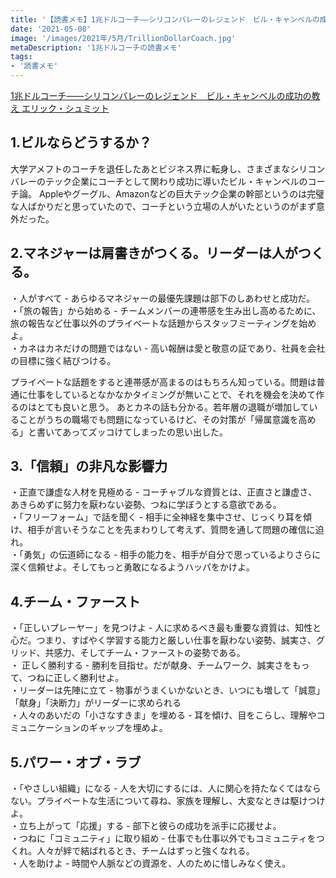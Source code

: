 ```yaml
---
title: '【読書メモ】1兆ドルコーチ――シリコンバレーのレジェンド　ビル・キャンベルの成功の教え '
date: '2021-05-08'
image: '/images/2021年/5月/TrillionDollarCoach.jpg'
metaDescription: '1兆ドルコーチの読書メモ'
tags: 
- '読書メモ'
---
```


[1兆ドルコーチ――シリコンバレーのレジェンド　ビル・キャンベルの成功の教え   エリック・シュミット](https://www.amazon.co.jp/dp/B07ZCY5BXF/ref=cm_sw_r_tw_dp_C6XK625P502M33BCDMYN)

## 1.ビルならどうするか？

大学アメフトのコーチを退任したあとビジネス界に転身し、さまざまなシリコンバレーのテック企業にコーチとして関わり成功に導いたビル・キャンベルのコーチ論。
Appleやグーグル、Amazonなどの巨大テック企業の幹部というのは完璧な人ばかりだと思っていたので、コーチという立場の人がいたというのがまず意外だった。

## 2.マネジャーは肩書きがつくる。リーダーは人がつくる。
・人がすべて - あらゆるマネジャーの最優先課題は部下のしあわせと成功だ。<br/>
・「旅の報告」から始める - チームメンバーの連帯感を生み出し高めるために、旅の報告など仕事以外のプライベートな話題からスタッフミーティングを始めよ。<br/>
・カネはカネだけの問題ではない - 高い報酬は愛と敬意の証であり、社員を会社の目標に強く結びつける。<br/>

プライベートな話題をすると連帯感が高まるのはもちろん知っている。問題は普通に仕事をしているとなかなかタイミングが無いことで、それを機会を決めて作るのはとても良いと思う。
あとカネの話も分かる。若年層の退職が増加していることがうちの職場でも問題になっているけど、その対策が「帰属意識を高める」と書いてあってズッコけてしまったの思い出した。

## 3.「信頼」の非凡な影響力
・正直で謙虚な人材を見極める - コーチャブルな資質とは、正直さと謙虚さ、あきらめずに努力を厭わない姿勢、つねに学ぼうとする意欲である。<br/>
・「フリーフォーム」で話を聞く - 相手に全神経を集中させ、じっくり耳を傾け、相手が言いそうなことを先まわりして考えず、質問を通して問題の確信に迫れ。<br/>
・「勇気」の伝道師になる - 相手の能力を、相手が自分で思っているよりさらに深く信頼せよ。そしてもっと勇敢になるようハッパをかけよ。<br/>


## 4.チーム・ファースト
・「正しいプレーヤー」を見つけよ - 人に求めるべき最も重要な資質は、知性と心だ。つまり、すばやく学習する能力と厳しい仕事を厭わない姿勢、誠実さ、グリッド、共感力、そしてチーム・ファーストの姿勢である。<br/>
・ 正しく勝利する - 勝利を目指せ。だが献身、チームワーク、誠実さをもって、つねに正しく勝利せよ。<br/>
・リーダーは先陣に立て - 物事がうまくいかないとき、いつにも増して「誠意」「献身」「決断力」がリーダーに求められる<br/>
・人々のあいだの「小さなすきま」を埋める - 耳を傾け、目をこらし、理解やコミュニケーションのギャップを埋めよ。<br/>

## 5.パワー・オブ・ラブ
・「やさしい組織」になる - 人を大切にするには、人に関心を持たなくてはならない。プライベートな生活について尋ね、家族を理解し、大変なときは駆けつけよ。<br/>
・立ち上がって「応援」する - 部下と彼らの成功を派手に応援せよ。<br/>
・つねに「コミュニティ」に取り組め - 仕事でも仕事以外でもコミュニティをつくれ。人々が絆で結ばれるとき、チームはずっと強くなれる。<br/>
・人を助けよ - 時間や人脈などの資源を、人のために惜しみなく使え。<br/>

